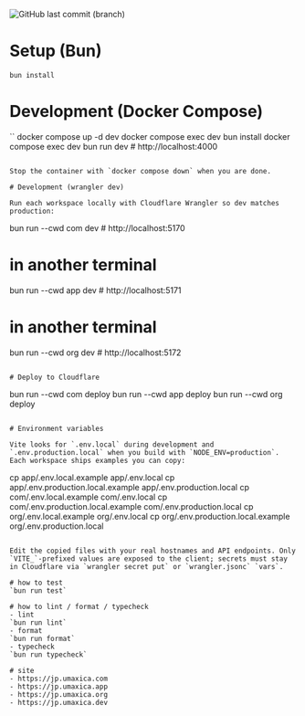 ![GitHub last commit (branch)](https://img.shields.io/github/last-commit/seahal/umaxica-app-edge/main)

# Setup (Bun)

```
bun install
```

# Development (Docker Compose)

``
docker compose up -d dev
docker compose exec dev bun install
docker compose exec dev bun run dev  # http://localhost:4000
```

Stop the container with `docker compose down` when you are done.

# Development (wrangler dev)

Run each workspace locally with Cloudflare Wrangler so dev matches production:

```
bun run --cwd com dev  # http://localhost:5170
# in another terminal
bun run --cwd app dev # http://localhost:5171
# in another terminal
bun run --cwd org dev   # http://localhost:5172
```

# Deploy to Cloudflare

```
bun run --cwd com deploy
bun run --cwd app deploy
bun run --cwd org deploy
```

# Environment variables

Vite looks for `.env.local` during development and `.env.production.local` when you build with `NODE_ENV=production`. Each workspace ships examples you can copy:

```
cp app/.env.local.example app/.env.local
cp app/.env.production.local.example app/.env.production.local
cp com/.env.local.example com/.env.local
cp com/.env.production.local.example com/.env.production.local
cp org/.env.local.example org/.env.local
cp org/.env.production.local.example org/.env.production.local
```

Edit the copied files with your real hostnames and API endpoints. Only `VITE_`-prefixed values are exposed to the client; secrets must stay in Cloudflare via `wrangler secret put` or `wrangler.jsonc` `vars`.

# how to test
`bun run test`

# how to lint / format / typecheck
- lint
`bun run lint`
- format
`bun run format`
- typecheck
`bun run typecheck`

# site
- https://jp.umaxica.com
- https://jp.umaxica.app
- https://jp.umaxica.org 
- https://jp.umaxica.dev